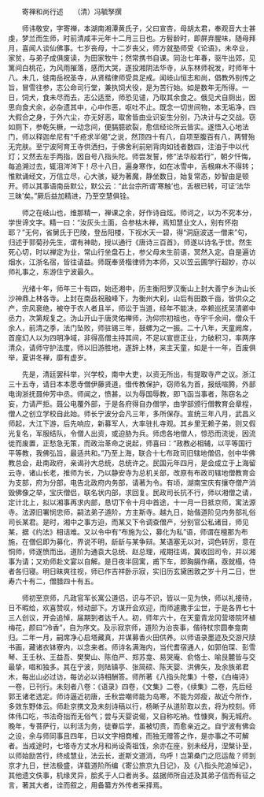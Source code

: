 　　寄禅和尚行述　　（清）冯毓孥撰

　　师讳敬安，字寄禅，本湖南湘潭黄氏子，父曰宣杏，母胡太君，奉观音大士甚虔，梦兰而生师，时前清咸丰元年十二月三日也。方髫龄时，即屏弃腥味，随母拜月，喜闻人谈仙佛事。七岁丧母，十二岁丧父，师方就塾师受《论语》，未卒业，家贫，与弟子成俱废读，为田家牧牛；然常携书自课。同治七年春，驱牛出郊，见篱间白桃花，为风雨摧落，感而大哭，遂投湘阴法华寺，从东林师祝发，时师年十八。未几，徙南岳祝圣寺，从贤楷律师受具足戒。闻岐山恒志和尚，倡教外别传之旨，冒雪往参，志公命司行堂，兼执饲犬役，是为苦行始。如是数年无所得。一日，饲犬，食未尽而去，志公适至，师恐见谴，乃取其余食之。俄见犬自厕出，因思向食犬余，必杂遗其中，心中作恶，呕吐不止。既念一切世间物，本无垢净，四大假合之身，于外六尘，亦无好恶，取舍皆由业识妄生分别，乃决计与之交战。窃如厕下，参乾矢橛，一动念间，便膈臆欲裂，愈信经论所云皆实。遂悟入心地法门，师以释迦牟尼有“千疮求半偈”之说，然顶四十有八，自项至腹百有八，两臂殆无完肤。至宁波阿育王寺供洒扫，于佛舍利前剜背肉如钱者数四，注油于中以代灯；又然去左手两指，因自号八指头陀。师尝发誓，修“法华般若行”，朝夕忏悔，每追溯过去，辄泪涔涔下！尽十八日，遍身寒作，如在冰雪中，舌根麻木不得转；惟默诵经文，万信立尽，心大骇，疑为著魔，静坐数日，始复常态，妙智由是顿开。师以其事语南岳默公，默公云：“此台宗所谓‘寒触’也，舌根已转，可证‘法华三昧’矣。”厥后益加精进，乃至空慧俱铨。

　　师之在岐山也，维那精一，禅课之余，好作诗自炫。师诃之，以为不究本分，学世谛文字。精一曰：“汝灰头土面，合参枯木禅，焉知慧业文人，别有怀抱耶？”无何，省舅氏于巴陵，登岳阳楼，下视水天一碧，得“洞庭波送一僧来”句，归述于郭菊孙先生，谓有神助，授以通行《唐诗三百首》，师遂以诗名于世。然生死心切，时以禅定为业，常山行坐盘石上，参父母未生前语，冥然入定。自是遍访烟水，江浙名宿，皆往请益。师既奉贤楷律师为本师，又以笠云圃学行超妙，亦以师礼事之，东游住宁波最久。

　　光绪十年，师年三十有四，始还湘中，历主衡阳罗汉衡山上封大善宁乡沩山长沙神鼎上林各寺。上封在南岳祝融峰下，为衡州大刹，山后有田数千亩，皆供众之产，宗风衰绝，被夺于农人者且半，师讼于当道，经年不能决，卒赖巡抚吴清卿中丞力，次第规复之。沩山开山于唐灵佑禅师，沩仰宗初祖也，寺宇千余间，僧众千余人，前清之季，法门坠败，师驻锡三年，鼓螺为之一振。二十八年，天童阙席，首座幻人以为四明净域，非得高僧主持其间，不足以宣鬯正业，力破积习，率两序清众，请师守护法度，师以旧游胜地，遂辞上林，来主天童，如是十一年，百废俱举，夏讲冬禅，靡有虚岁。

　　先是，清廷罢科举，兴学校，南中大吏，以资无所出，有提取寺产之议。浙江三十五寺，请日本本愿寺僧伊藤贤道，借传教保护，窃师名为首，报纸喧腾，外部电询浙抚聂仲芳中丞。师闻之，愤甚，以为辱国辱教，即飞函当事者，陈窃名之妄，力请严拒。聂公电覆外部，于是各府得自办僧学，由学部颁行僧教育会章程，僧人之创立学校自此始。师长宁波分会凡三年，多所保存。宣统三年八月，武昌义师起，大江下游，后先响应，新募军人，大率驻扎寺观。其乡里无赖子弟，则又假光复名，军服结队，令僧人出资，或迫胁为兵。师虑各地僧人，惊恐而流徙，因流徙而废置，正愁急无策，而政治革命之说起，师喜曰：“政教必相辅，以平等国行平等教，我佛弘旨，最适共和。”乃至上海，联合十七布政司旧辖地僧侣，创中华佛教总会，赴南政府，亲谒孙大总统，总统许之。民国元年四月，是会成立于上海留云寺，诸山长老，推师为长，乃以静安寺为总机关部，改原有布政司辖地僧教育会为支部，府为分部，电告北政府内务部，请著为令。有顷，湖南宝庆有攘夺僧产消毁佛像之举，宝庆僧侣，联名状内部，求回复。民政司长抗不行，师以湘僧之请，定计北上，拟以湘事再求内部，恳切下令十月中首途，十一月一日抵京师，寓法源寺。法源旧署悯忠师，嗣法弟子道阶，方主斯寺。越九日，始偕道阶见内务部礼俗司长某君。是时，湘中之事方迫，而某又下令调查僧产，分别官公私诸目，师见某，据《约法》相诘难。又以令中有“布施为公，募化为私”语，师谓在檀那为布施，在僧侣即为募化，界说不明，龂龂与某争辩。某语塞无以对，词色转厉，意在恫师，师遂愤而出。道阶为通袁大总统、赵总理，戒期往谒，冀收回司令，并以湘事为请；又劝师赴文宴以自解。是日夜半回寓，甫下车，即胸膈作痛，亟就榻，侍者各归寝。明日昧爽往视，师已作吉祥卧示寂，实旧历玄黛困敦之岁十月二日，世寿六十有二，僧腊四十有五。

　　师初至京师，凡政官军长寓公道侣，识与不识，皆以一见为快，师以礼接待，日不暇给，欢喜赞叹，倾动部下。方谋开会欢迎，而师遽撒手尘世，于是各界七十三人创议，开会追悼，届期到者达千人。初，师年六十，在天童青龙冈营塔院环植梅花，颜曰“冷香”，自为序文。及示寂京师，道阶为治丧事，偕待杖宗圆奉龛南归。二年一月，嗣席净心启塔藏真，并谋募香火田供养。以师语录墨迹及交游尺牍书画，藏诸衣钵寮内，以念来者。师诗名满海内，当代耆宿通人，如郭伯琛、彭雪琴、王壬秋、王益吾、樊樊山、陈伯严、郑苏龛、易哭庵、俞恪士、喻艮麓皆与交最挚，唱和独多。其在宁波，则陆镇亭、张简硕、陈天婴、洪佛矢，及余族弟君木，每出山必过访，每访必以诗相酬答。师所著《八指头陀集》十卷，《白梅诗》一卷，已刊行。未刻者八卷：《语录》四卷，《文集》二卷，《续集》二卷，先后经郭王诸老选定。师诗逼近初唐，壬秋尝嘲师能为岛寒，不能为郊瘦，故近今所作，多效东野体云。师赴京携文及未刻诗稿以行，杨晰子从道阶取以去，将为校刻。师体伟口吃，书法奇拙而无俗气；尝与天婴说偈，又自称吃衲。性慷爽，胸无城府。晚年，专菩萨行，以利活为务，徒眷后学，虽被切责，而愈亲近之。自宁波有佛会之设，余与师同事且四年，日以文字相商榷，而独无赠答之作，是亦事之不可解者。当戒途时，七塔寺方丈水月和尚设斋祖饯，余亦在座，别未经月，涅槃讣至，以师始励苦行，终成慧业，法云长，逝斯文道消，乌呼！岂第桑门之厄运哉？师到京才九日，世法极盛，详载道阶所编《寄公旅京九日记》，及《八指头陀追悼记》，其他遗文佚事，机缘灵异，脍炙于人口者尚多。兹据师所自述及其弟子信而有征之言，著其大者，诠而叙之，用备纂方外传者采择焉。
